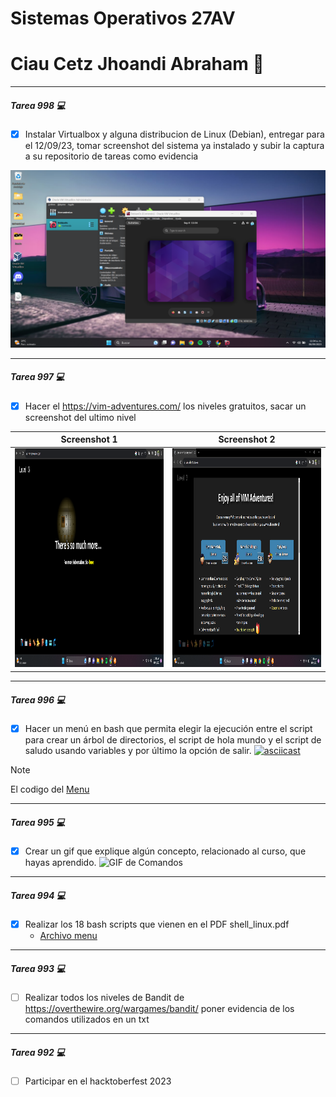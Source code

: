 # Sistemas Operativos 27AV
# Ciau Cetz Jhoandi Abraham 👋
_____
#####  Tarea 998 💻
- [x] Instalar Virtualbox y alguna distribucion de Linux (Debian), entregar para el 12/09/23, tomar screenshot del sistema ya instalado y subir la captura a su repositorio de tareas como evidencia

<a href="https://github.com/JhonKing4/TareasSistemasOperativos/blob/main/SS%20Debian.png" target="_blank"> <img src="/SS Debian.png"/></a>  
_____
#####  Tarea 997  💻
- [x] Hacer el https://vim-adventures.com/ los niveles gratuitos, sacar un screenshot del ultimo nivel

| Screenshot 1  | Screenshot 2  | 
|---|---|
| <a href="https://github.com/JhonKing4/TareasSistemasOperativos/blob/main/VIM.png" target="_blank"> <img src="/VIM.png" width="450" height="350"/></a> |  <a href="https://github.com/JhonKing4/TareasSistemasOperativos/blob/main/VIMAdventure.png" target="_blank"> <img src="/VIMAdventure.png" width="450" height="350"/></a> |  

_____
#####  Tarea 996  💻
- [x] Hacer un menú en bash que permita elegir la ejecución entre el script para crear un árbol de directorios, el script de hola mundo y el script de saludo usando variables y por último la opción de salir.
[![asciicast](https://asciinema.org/a/608837.svg)](https://asciinema.org/a/608837)

> [!NOTE]
> El codigo del
> <a href="https://github.com/JhonKing4/TareasSistemasOperativos/blob/main/menu.sh" target="_blank"> Menu</a>


_____
#####  Tarea 995  💻
- [x] Crear un gif que explique algún concepto, relacionado al curso, que hayas aprendido.
![GIF de Comandos](https://github.com/JhonKing4/TareasSistemasOperativos/blob/main/Comandos.gif)

_____
#####  Tarea 994  💻
- [x] Realizar los 18 bash scripts que vienen en el PDF shell_linux.pdf
  - [Archivo menu](./actividad1/seis/menu.sh)
_____
#####  Tarea 993  💻
- [ ] Realizar todos los niveles de Bandit de https://overthewire.org/wargames/bandit/ poner evidencia de los comandos utilizados en un txt 
_____
#####  Tarea 992  💻
- [ ] Participar en el hacktoberfest 2023
